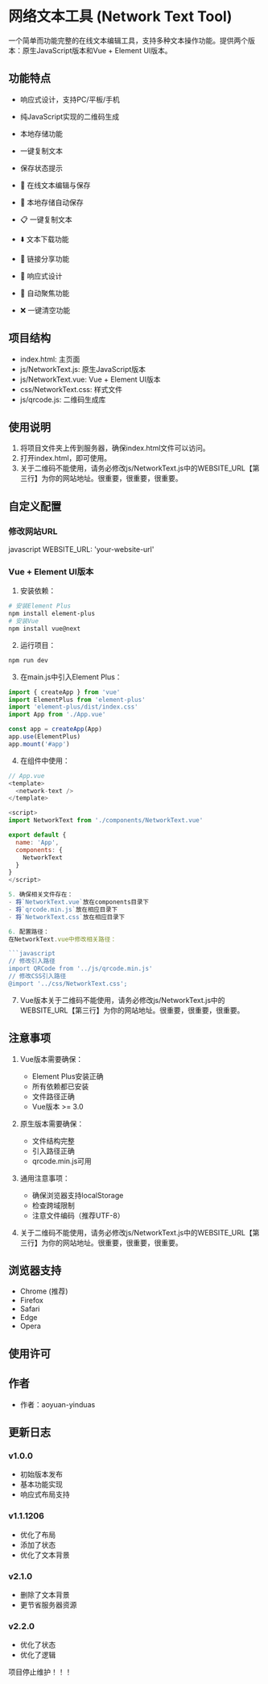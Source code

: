 # 网络文本工具 (Network Text Tool)

一个简单而功能完整的在线文本编辑工具，支持多种文本操作功能。提供两个版本：原生JavaScript版本和Vue + Element UI版本。

## 功能特点

- 响应式设计，支持PC/平板/手机
- 纯JavaScript实现的二维码生成
- 本地存储功能
- 一键复制文本
- 保存状态提示

- 📝 在线文本编辑与保存
- 💾 本地存储自动保存
- 📋 一键复制文本
- ⬇️ 文本下载功能
- 🔗 链接分享功能
- 📱 响应式设计
- 🔄 自动聚焦功能
- ❌ 一键清空功能

## 项目结构 

- index.html: 主页面
- js/NetworkText.js: 原生JavaScript版本
- js/NetworkText.vue: Vue + Element UI版本
- css/NetworkText.css: 样式文件
- js/qrcode.js: 二维码生成库

## 使用说明

1. 将项目文件夹上传到服务器，确保index.html文件可以访问。
2. 打开index.html，即可使用。
3. 关于二维码不能使用，请务必修改js/NetworkText.js中的WEBSITE_URL【第三行】为你的网站地址。很重要，很重要，很重要。

## 自定义配置
### 修改网站URL
javascript  WEBSITE_URL: 'your-website-url'

### Vue + Element UI版本

1. 安装依赖：

```bash
# 安装Element Plus
npm install element-plus
# 安装Vue
npm install vue@next
```

2. 运行项目：

```bash
npm run dev
```

3. 在main.js中引入Element Plus：

```javascript
import { createApp } from 'vue'
import ElementPlus from 'element-plus'
import 'element-plus/dist/index.css'
import App from './App.vue'

const app = createApp(App)
app.use(ElementPlus)
app.mount('#app')
```

4. 在组件中使用：

```javascript
// App.vue
<template>
  <network-text />
</template>

<script>
import NetworkText from './components/NetworkText.vue'

export default {
  name: 'App',
  components: {
    NetworkText
  }
}
</script>

5. 确保相关文件存在：
- 将`NetworkText.vue`放在components目录下
- 将`qrcode.min.js`放在相应目录下
- 将`NetworkText.css`放在相应目录下

6. 配置路径：
在NetworkText.vue中修改相关路径：

```javascript
// 修改引入路径
import QRCode from '../js/qrcode.min.js'
// 修改CSS引入路径
@import '../css/NetworkText.css';
```

7. Vue版本关于二维码不能使用，请务必修改js/NetworkText.js中的WEBSITE_URL【第三行】为你的网站地址。很重要，很重要，很重要。


## 注意事项

1. Vue版本需要确保：
   - Element Plus安装正确
   - 所有依赖都已安装
   - 文件路径正确
   - Vue版本 >= 3.0

2. 原生版本需要确保：
   - 文件结构完整
   - 引入路径正确
   - qrcode.min.js可用

3. 通用注意事项：
   - 确保浏览器支持localStorage
   - 检查跨域限制
   - 注意文件编码（推荐UTF-8）

4. 关于二维码不能使用，请务必修改js/NetworkText.js中的WEBSITE_URL【第三行】为你的网站地址。很重要，很重要，很重要。

## 浏览器支持

- Chrome (推荐)
- Firefox
- Safari
- Edge
- Opera

## 使用许可


## 作者
- 作者：aoyuan-yinduas

## 更新日志

### v1.0.0
- 初始版本发布
- 基本功能实现
- 响应式布局支持

### v1.1.1206
- 优化了布局
- 添加了状态
- 优化了文本背景

### v2.1.0
- 删除了文本背景
- 更节省服务器资源

### v2.2.0
- 优化了状态
- 优化了逻辑

项目停止维护！！！
